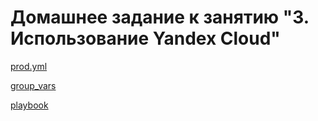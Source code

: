 # Домашнее задание к занятию "3. Использование Yandex Cloud"

[prod.yml](https://github.com/PeretyaginSA/devops-netology/blob/main/mnt-homeworks/HW-08-ansible-03-yandex/inventory/prod.yml/)

[group_vars](https://github.com/PeretyaginSA/devops-netology/tree/main/mnt-homeworks/HW-08-ansible-03-yandex/group_vars)


[playbook](https://github.com/PeretyaginSA/devops-netology/blob/main/mnt-homeworks/HW-08-ansible-03-yandex/site.yml)



